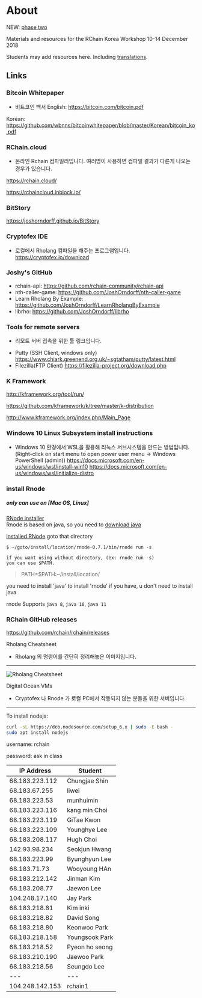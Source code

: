 About
======

NEW: [phase two](phaseTwo.md)

Materials and resources for the RChain Korea Workshop 10-14 December 2018

Students may add resources here. Including [translations](translations.md).

Links
-------------------
### Bitcoin Whitepaper
- 비트코인 백서
English: https://bitcoin.com/bitcoin.pdf

Korean: https://github.com/wbnns/bitcoinwhitepaper/blob/master/Korean/bitcoin_ko.pdf

### RChain.cloud
- 온라인 Rchain 컴파일러입니다. 여러명이 사용하면 컴파일 결과가 다른게 나오는 경우가 있습니다.

https://rchain.cloud/

https://rchaincloud.inblock.io/

### BitStory
https://joshorndorff.github.io/BitStory

### Cryptofex IDE
- 로컬에서 Rholang 컴파일을 해주는 프로그램입니다.
https://cryptofex.io/download

### Joshy's GitHub
* rchain-api: https://github.com/rchain-community/rchain-api
* nth-caller-game: https://github.com/JoshOrndorff/nth-caller-game
* Learn Rholang By Example: https://github.com/JoshOrndorff/LearnRholangByExample
* librho: https://github.com/JoshOrndorff/librho

### Tools for remote servers
- 리모트 서버 접속을 위한 툴 링크입니다.
* Putty (SSH Client, windows only) https://www.chiark.greenend.org.uk/~sgtatham/putty/latest.html
* Filezilla(FTP Client) https://filezilla-project.org/download.php

### K Framework
http://kframework.org/tool/run/

https://github.com/kframework/k/tree/master/k-distribution

http://www.kframework.org/index.php/Main_Page

### Windows 10 Linux Subsystem install instructions
- Windows 10 환경에서 WSL을 활용해 리눅스 서브시스템을 만드는 방법입니다.
(Right-click on start menu to open power user menu -> Windows PowerShell (admin))
https://docs.microsoft.com/en-us/windows/wsl/install-win10
https://docs.microsoft.com/en-us/windows/wsl/initialize-distro

### install Rnode
##### only can use on [Mac OS, Linux] 
[RNode installer](https://developer.rchain.coop/)  
Rnode is based on java, so you need to [download java](https://www.java.com/ko/download/mac_download.jsp)  

[installed RNode](https://developer.rchain.coop/) goto that directory 

```
$ ~/goto/install/location/rnode-0.7.1/bin/rnode run -s

if you want using without directory, (ex: rnode run -s)
you can use $PATH.
```
> PATH=$PATH:~/install/location/

you need to install 'java' to install 'rnode'
if you have, u don't need to install java  

rnode Supports `java 8`, `java 10`, `java 11` 

### RChain GitHub releases
https://github.com/rchain/rchain/releases

Rholang Cheatsheet
- Rholang 의 명령어를 간단히 정리해놓은 이미지입니다.
------------------
![Rholang Cheatsheet](RholangCheatSheet.png)

Digital Ocean VMs  
- Cryptofex 나 Rnode 가 로컬 PC에서 작동되지 않는 분들을 위한 서버입니다.
------------------
To install nodejs:
```bash
curl -sL https://deb.nodesource.com/setup_6.x | sudo -E bash -
sudo apt install nodejs
```

username: rchain

password: ask in class


| IP Address | Student |
| --- | --- |
| 68.183.223.112 | Chungjae Shin |
| 68.183.67.255 | liwei |
| 68.183.223.53 | munhuimin |
| 68.183.223.116 | kang min Choi |
| 68.183.223.119 | GiTae Kwon |
| 68.183.223.109 | Younghye Lee |
| 68.183.208.117 | Hugh Choi |
| 142.93.98.234 | Seokjun Hwang |
| 68.183.223.99 | Byunghyun Lee |
| 68.183.71.73 | Wooyoung HAn |
| 68.183.212.142 | Jinman Kim |
| 68.183.208.77 | Jaewon Lee |
| 104.248.17.140 | Jay Park |
| 68.183.218.81 | Kim inki |
| 68.183.218.82 | David Song |
| 68.183.218.80 | Keonwoo Park |
| 68.183.218.158 | Youngsook Park |
| 68.183.218.52 | Pyeon ho seong |
| 68.183.210.190 | Jaewoo Park |
| 68.183.218.56 | Seungdo Lee |
| --- | --- |
| 104.248.142.153 | rchain1 |
